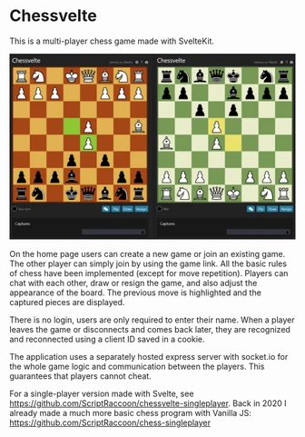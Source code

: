 # Chessvelte

This is a multi-player chess game made with SvelteKit.

![Board](/chess-multiplayer-svelte.webp)

On the home page users can create a new game or join an existing game. The other player can simply join by using the game link. All the basic rules of chess have been implemented (except for move repetition). Players can chat with each other, draw or resign the game, and also adjust the appearance of the board. The previous move is highlighted and the captured pieces are displayed.

There is no login, users are only required to enter their name. When a player leaves the game or disconnects and comes back later, they are recognized and reconnected using a client ID saved in a cookie.

The application uses a separately hosted express server with socket.io for the whole game logic and communication between the players. This guarantees that players cannot cheat.

For a single-player version made with Svelte, see https://github.com/ScriptRaccoon/chessvelte-singleplayer. Back in 2020 I already made a much more basic chess program with Vanilla JS: https://github.com/ScriptRaccoon/chess-singleplayer
